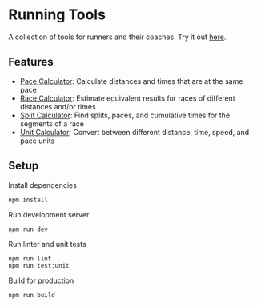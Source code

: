 # Running Tools
A collection of tools for runners and their coaches.
Try it out [here](https://ashermorgan.github.io/running-tools/).

## Features
- [Pace Calculator](https://ashermorgan.github.io/running-tools/#/calculate/paces):
  Calculate distances and times that are at the same pace
- [Race Calculator](https://ashermorgan.github.io/running-tools/#/calculate/races):
  Estimate equivalent results for races of different distances and/or times
- [Split Calculator](https://ashermorgan.github.io/running-tools/#/calculate/splits):
  Find splits, paces, and cumulative times for the segments of a race
- [Unit Calculator](https://ashermorgan.github.io/running-tools/#/calculate/units):
  Convert between different distance, time, speed, and pace units

## Setup
Install dependencies
```
npm install
```

Run development server
```
npm run dev
```

Run linter and unit tests
```
npm run lint
npm run test:unit
```

Build for production
```
npm run build
```
